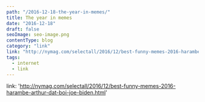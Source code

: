 ```yaml
---
path: "/2016-12-18-the-year-in-memes/"
title: The year in memes
date: "2016-12-18"
draft: false
seoImage: seo-image.png
contentType: blog
category: "link"
link: "http://nymag.com/selectall/2016/12/best-funny-memes-2016-harambe-arthur-dat-boi-joe-biden.html"
tags:
  - internet
  - link
---
```


link: 'http://nymag.com/selectall/2016/12/best-funny-memes-2016-harambe-arthur-dat-boi-joe-biden.html'
